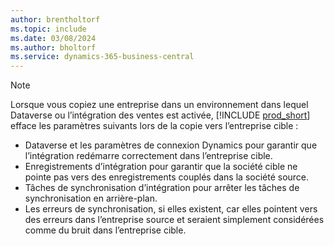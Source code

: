 ```yaml
---
author: brentholtorf
ms.topic: include
ms.date: 03/08/2024
ms.author: bholtorf
ms.service: dynamics-365-business-central
---
```


> [!NOTE]
> Lorsque vous copiez une entreprise dans un environnement dans lequel Dataverse ou l’intégration des ventes est activée, [!INCLUDE [prod_short](prod_short.md)] efface les paramètres suivants lors de la copie vers l’entreprise cible :
>
> * Dataverse et les paramètres de connexion Dynamics pour garantir que l’intégration redémarre correctement dans l’entreprise cible.
> * Enregistrements d’intégration pour garantir que la société cible ne pointe pas vers des enregistrements couplés dans la société source.
> * Tâches de synchronisation d’intégration pour arrêter les tâches de synchronisation en arrière-plan.
> * Les erreurs de synchronisation, si elles existent, car elles pointent vers des erreurs dans l’entreprise source et seraient simplement considérées comme du bruit dans l’entreprise cible.